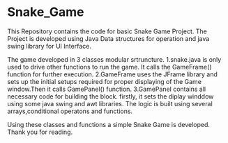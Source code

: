 # Snake_Game
This Repository contains the code for basic Snake Game Project.
The Project is developed using Java Data structures for operation and java swing library for UI Interface.

The game developed in 3 classes modular srtruncture.
1.snake.java is only used to drive other functions to run the game. It calls the GameFrame() function for further execution.
2.GameFrame uses the JFrame library and sets up the initial setups required for proper displaying of the Game window.Then it calls GamePanel() function.
3.GamePanel contains all necessary code for building the block. firstly, it sets the diplay winddow using some java swing and awt libraries.
  The logic is built using several arrays,conditional operatons and functions.
  
  Using these classes and functions a simple Snake Game is developed. Thank you for reading.
